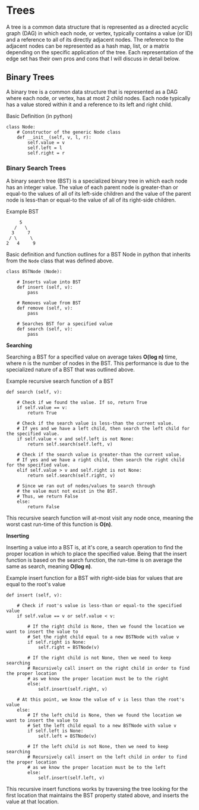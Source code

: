 # Trees

A tree is a common data structure that is represented as a directed acyclic graph (DAG) in which each node, or vertex, typically contains a value (or ID) and a reference to all of its directly adjacent nodes. The reference to the adjacent nodes can be represented as a hash map, list, or a matrix depending on the specific application of the tree. Each representation of the edge set has their own pros and cons that I will discuss in detail below.

## Binary Trees

A binary tree is a common data structure that is represented as a DAG where each node, or vertex, has at most 2 child nodes. Each node typically has a value stored within it and a reference to its left and right child. 


Basic Definition (in python)

```
class Node:
	# Constructor of the generic Node class
	def __init__(self, v, l, r):
		self.value = v
		self.left = l
		self.right = r
```

### Binary Search Trees

A binary search tree (BST) is a specialized binary tree in which each node has an integer value. The value of each parent node is greater-than or equal-to the values of all of its left-side children and the value of the parent node is less-than or equal-to the value of all of its right-side children.

Example BST
```
     5
   /   \
  3     7
 / \     \
2   4     9

```

Basic definition and function outlines for a BST Node in python that inherits from the `Node` class that was defined above.

```
class BSTNode (Node):

	# Inserts value into BST
	def insert (self, v):
		pass

	# Removes value from BST
	def remove (self, v):
		pass

	# Searches BST for a specified value
	def search (self, v):
		pass
```

**Searching**

Searching a BST for a specified value on average takes **O(log n)** time, where n is the number of nodes in the BST. This performance is due to the specialized nature of a BST that was outlined above. 

Example recursive search function of a BST

```
def search (self, v):

	# Check if we found the value. If so, return True
	if self.value == v:
		return True

	# Check if the search value is less-than the current value.
	# If yes and we have a left child, then search the left child for the specified value.
	if self.value < v and self.left is not None:
		return self.search(self.left, v)

	# Check if the search value is greater-than the current value.
	# If yes and we have a right child, then search the right child for the specified value.
	elif self.value > v and self.right is not None:
		return self.search(self.right, v)

	# Since we ran out of nodes/values to search through
	# the value must not exist in the BST.
	# Thus, we return False
	else:
		return False
```

This recursive search function will at-most visit any node once, meaning the worst cast run-time of this function is **O(n)**.

**Inserting**

Inserting a value into a BST is, at it's core, a search operation to find the proper location in which to place the specified value. Being that the insert function is based on the search function, the run-time is on average the same as search, meaning **O(log n)**.

Example insert function for a BST with right-side bias for values that are equal to the root's value

```
def insert (self, v):
	
	# Check if root's value is less-than or equal-to the specified value
	if self.value == v or self.value < v:

		# If the right child is None, then we found the location we want to insert the value to
		# Set the right child equal to a new BSTNode with value v
		if self.right is None:
			self.right = BSTNode(v)

		# If the right child is not None, then we need to keep searching
		# Recursively call insert on the right child in order to find the proper location
		# as we know the proper location must be to the right
		else:
			self.insert(self.right, v)

	# At this point, we know the value of v is less than the root's value
	else:
		# If the left child is None, then we found the location we want to insert the value to
		# Set the left child equal to a new BSTNode with value v
		if self.left is None:
			self.left = BSTNode(v)

		# If the left child is not None, then we need to keep searching
		# Recursively call insert on the left child in order to find the proper location
		# as we know the proper location must be to the left
		else:
			self.insert(self.left, v)

```

This recursive insert functions works by traversing the tree looking for the first location that maintains the BST property stated above, and inserts the value at that location.